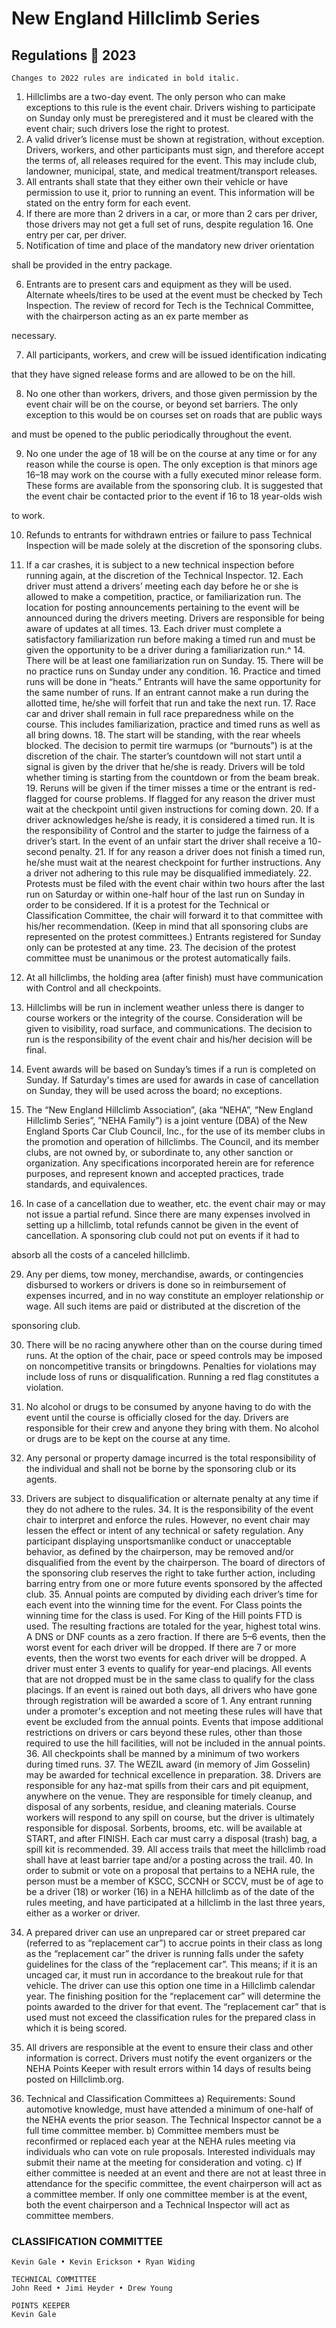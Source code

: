 # New England Hillclimb Series

## Regulations  2023

```
Changes to 2022 rules are indicated in bold italic.
```
1. Hillclimbs are a two-day event. The only person who can make
    exceptions to this rule is the event chair. Drivers wishing to participate
    on Sunday only must be preregistered and it must be cleared with the
    event chair; such drivers lose the right to protest.
2. A valid driver’s license must be shown at registration, without exception.
    Drivers, workers, and other participants must sign, and therefore accept
    the terms of, all releases required for the event. This may include club,
    landowner, municipal, state, and medical treatment/transport releases.
3. All entrants shall state that they either own their vehicle or have
    permission to use it, prior to running an event. This information will be
    stated on the entry form for each event.
4. If there are more than 2 drivers in a car, or more than 2 cars per driver,
    those drivers may not get a full set of runs, despite regulation 16. One
    entry per car, per driver.
5. Notification of time and place of the mandatory new driver orientation

shall be provided in the entry package.

6. Entrants are to present cars and equipment as they will be used.
    Alternate wheels/tires to be used at the event must be checked by
    Tech Inspection. The review of record for Tech is the Technical
    Committee, with the chairperson acting as an ex parte member as

necessary.

7. All participants, workers, and crew will be issued identification indicating

that they have signed release forms and are allowed to be on the hill.

8. No one other than workers, drivers, and those given permission by the
    event chair will be on the course, or beyond set barriers. The only
    exception to this would be on courses set on roads that are public ways

and must be opened to the public periodically throughout the event.

9. No one under the age of 18 will be on the course at any time or for any
    reason while the course is open. The only exception is that minors age
    16–18 may work on the course with a fully executed minor release form.
    These forms are available from the sponsoring club. It is suggested that
    the event chair be contacted prior to the event if 16 to 18 year-olds wish

to work.

10. Refunds to entrants for withdrawn entries or failure to pass Technical
    Inspection will be made solely at the discretion of the sponsoring clubs.
11. If a car crashes, it is subject to a new technical inspection before
    running again, at the discretion of the Technical Inspector.
       12. Each driver must attend a drivers’ meeting each day before he or she is
          allowed to make a competition, practice, or familiarization run. The
          location for posting announcements pertaining to the event will be
          announced during the drivers meeting. Drivers are responsible for being
          aware of updates at all times.
       13. Each driver must complete a satisfactory familiarization run before
          making a timed run and must be given the opportunity to be a driver
       during a familiarization run.^
       14. There will be at least one familiarization run on Sunday.
       15. There will be no practice runs on Sunday under any condition.
       16. Practice and timed runs will be done in “heats.” Entrants will have the
          same opportunity for the same number of runs. If an entrant cannot
          make a run during the allotted time, he/she will forfeit that run and take
          the next run.
       17. Race car and driver shall remain in full race preparedness while on the
          course. This includes familiarization, practice and timed runs as well as
          all bring downs.
       18. The start will be standing, with the rear wheels blocked. The decision to
          permit tire warmups (or “burnouts”) is at the discretion of the chair. The
          starter’s countdown will not start until a signal is given by the driver that
          he/she is ready. Drivers will be told whether timing is starting from
          the countdown or from the beam break.
       19. Reruns will be given if the timer misses a time or the entrant is red-
          flagged for course problems. If flagged for any reason the driver must
          wait at the checkpoint until given instructions for coming down.
       20. If a driver acknowledges he/she is ready, it is considered a timed run. It
          is the responsibility of Control and the starter to judge the fairness of a
          driver’s start. In the event of an unfair start the driver shall receive a 10-
       second penalty.
       21. If for any reason a driver does not finish a timed run, he/she must wait at
          the nearest checkpoint for further instructions. Any a driver not adhering
       to this rule may be disqualified immediately.
       22. Protests must be filed with the event chair within two hours after the last
          run on Saturday or within one-half hour of the last run on Sunday in
          order to be considered. If it is a protest for the Technical or
          Classification Committee, the chair will forward it to that committee with
          his/her recommendation. (Keep in mind that all sponsoring clubs are
          represented on the protest committees.) Entrants registered for Sunday
       only can be protested at any time.
       23. The decision of the protest committee must be unanimous or the protest
       automatically fails.


24. At all hillclimbs, the holding area (after finish) must have communication
    with Control and all checkpoints.
25. Hillclimbs will be run in inclement weather unless there is danger to
    course workers or the integrity of the course. Consideration will be given
    to visibility, road surface, and communications. The decision to run is
    the responsibility of the event chair and his/her decision will be final.
26. Event awards will be based on Sunday’s times if a run is completed on
    Sunday. If Saturday's times are used for awards in case of cancellation
    on Sunday, they will be used across the board; no exceptions.
27. The “New England Hillclimb Association”, (aka “NEHA”, “New England
    Hillclimb Series”, ”NEHA Family”) is a joint venture (DBA) of the New
    England Sports Car Club Council, Inc., for the use of its member clubs
    in the promotion and operation of hillclimbs. The Council, and its
    member clubs, are not owned by, or subordinate to, any other sanction
    or organization. Any specifications incorporated herein are for reference
    purposes, and represent known and accepted practices, trade
    standards, and equivalences.
28. In case of a cancellation due to weather, etc. the event chair may or
    may not issue a partial refund. Since there are many expenses involved
    in setting up a hillclimb, total refunds cannot be given in the event of
    cancellation. A sponsoring club could not put on events if it had to

absorb all the costs of a canceled hillclimb.

29. Any per diems, tow money, merchandise, awards, or contingencies
    disbursed to workers or drivers is done so in reimbursement of
    expenses incurred, and in no way constitute an employer relationship or
    wage. All such items are paid or distributed at the discretion of the

sponsoring club.

30. There will be no racing anywhere other than on the course during timed
    runs. At the option of the chair, pace or speed controls may be imposed
    on noncompetitive transits or bringdowns. Penalties for violations may
    include loss of runs or disqualification. Running a red flag constitutes a
    violation.
31. No alcohol or drugs to be consumed by anyone having to do with the
    event until the course is officially closed for the day. Drivers are
    responsible for their crew and anyone they bring with them. No alcohol
    or drugs are to be kept on the course at any time.
32. Any personal or property damage incurred is the total responsibility of
    the individual and shall not be borne by the sponsoring club or its
    agents.
33. Drivers are subject to disqualification or alternate penalty at any time if
    they do not adhere to the rules.
       34. It is the responsibility of the event chair to interpret and enforce the
          rules. However, no event chair may lessen the effect or intent of any
          technical or safety regulation. Any participant displaying
          unsportsmanlike conduct or unacceptable behavior, as defined by the
          chairperson, may be removed and/or disqualified from the event by the
          chairperson. The board of directors of the sponsoring club reserves the
          right to take further action, including barring entry from one or more
       future events sponsored by the affected club.
       35. Annual points are computed by dividing each driver’s time for each
          event into the winning time for the event. For Class points the winning
          time for the class is used. For King of the Hill points FTD is used. The
          resulting fractions are totaled for the year, highest total wins. A DNS or
          DNF counts as a zero fraction. If there are 5–6 events, then the worst
          event for each driver will be dropped. If there are 7 or more events, then
          the worst two events for each driver will be dropped. A driver must enter
          3 events to qualify for year-end placings. All events that are not dropped
          must be in the same class to qualify for the class placings. If an event is
          rained out both days, all drivers who have gone through registration will
          be awarded a score of 1. Any entrant running under a promoter's
          exception and not meeting these rules will have that event be excluded
          from the annual points. Events that impose additional restrictions on
          drivers or cars beyond these rules, other than those required to use the
       hill facilities, will not be included in the annual points.
       36. All checkpoints shall be manned by a minimum of two workers during
          timed runs.
       37. The WEZIL award (in memory of Jim Gosselin) may be awarded for
          technical excellence in preparation.
       38. Drivers are responsible for any haz-mat spills from their cars and
          pit equipment, anywhere on the venue. They are responsible for
          timely cleanup, and disposal of any sorbents, residue, and
          cleaning materials. Course workers will respond to any spill on
          course, but the driver is ultimately responsible for disposal.
          Sorbents, brooms, etc. will be available at START, and after
          FINISH. Each car must carry a disposal (trash) bag, a spill kit is
          recommended.
       39. All access trails that meet the hillclimb road shall have at least barrier
          tape and/or a posting across the trail.
       40. In order to submit or vote on a proposal that pertains to a NEHA rule, the
          person must be a member of KSCC, SCCNH or SCCV, must be of age
          to be a driver (18) or worker (16) in a NEHA hillclimb as of the date of
          the rules meeting, and have participated at a hillclimb in the last three
          years, either as a worker or driver.


41. A prepared driver can use an unprepared car or street prepared car
    (referred to as “replacement car”) to accrue points in their class as long
    as the “replacement car” the driver is running falls under the safety
    guidelines for the class of the “replacement car”. This means; if it is an
    uncaged car, it must run in accordance to the breakout rule for that
    vehicle. The driver can use this option one time in a Hillclimb calendar
    year. The finishing position for the “replacement car” will determine the
    points awarded to the driver for that event. The “replacement car” that
    is used must not exceed the classification rules for the prepared class in
    which it is being scored.
42. All drivers are responsible at the event to ensure their class and other
    information is correct. Drivers must notify the event organizers or the
    NEHA Points Keeper with result errors within 14 days of results being
    posted on Hillclimb.org.
43. Technical and Classification Committees
    a) Requirements: Sound automotive knowledge, must have
       attended a minimum of one-half of the NEHA events the prior
       season. The Technical Inspector cannot be a full time
       committee member.
    b) Committee members must be reconfirmed or replaced each
       year at the NEHA rules meeting via individuals who can vote
       on rule proposals. Interested individuals may submit their
       name at the meeting for consideration and voting.
    c) If either committee is needed at an event and there are not at
       least three in attendance for the specific committee, the event
       chairperson will act as a committee member. If only one
       committee member is at the event, both the event chairperson
       and a Technical Inspector will act as committee members.

### CLASSIFICATION COMMITTEE

```
Kevin Gale • Kevin Erickson • Ryan Widing
```
```
TECHNICAL COMMITTEE
John Reed • Jimi Heyder • Drew Young
```
```
POINTS KEEPER
Kevin Gale
```

